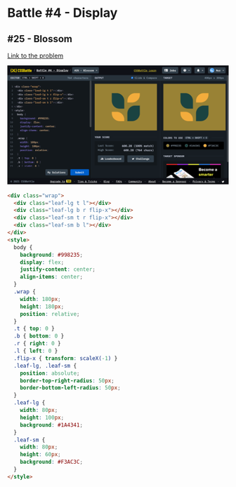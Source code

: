 # Battle #4 - Display

## #25 - Blossom

[Link to the problem](https://cssbattle.dev/play/25)

![result](./images/25-blossom.png)

```html
<div class="wrap">
  <div class="leaf-lg t l"></div>
  <div class="leaf-lg b r flip-x"></div>
  <div class="leaf-sm t r flip-x"></div>
  <div class="leaf-sm b l"></div>
</div>
<style>
  body {
    background: #998235;
    display: flex;
    justify-content: center;
    align-items: center;
  }
  .wrap { 
    width: 180px; 
    height: 180px;
    position: relative;
  }
  .t { top: 0 }
  .b { bottom: 0 }
  .r { right: 0 }
  .l { left: 0 }
  .flip-x { transform: scaleX(-1) }
  .leaf-lg, .leaf-sm {
    position: absolute;
    border-top-right-radius: 50px;
    border-bottom-left-radius: 50px;
  }
  .leaf-lg {
    width: 80px;
    height: 100px;
    background: #1A4341;
  }
  .leaf-sm {
    width: 80px;
    height: 60px;
    background: #F3AC3C;
  }
</style>
```